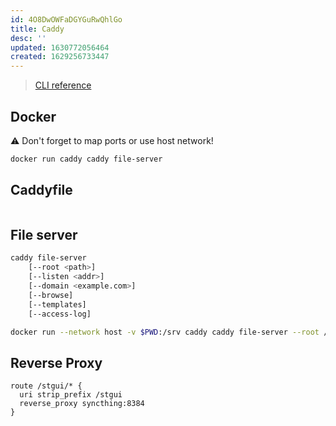 ```yaml
---
id: 4O8DwOWFaDGYGuRwQhlGo
title: Caddy
desc: ''
updated: 1630772056464
created: 1629256733447
---
```


> [CLI reference](https://caddyserver.com/docs/command-line)

## Docker

⚠ Don't forget to map ports or use host network!

```sh
docker run caddy caddy file-server
```

## Caddyfile

```Caddyfile

```

## File server

```sh
caddy file-server
	[--root <path>]
	[--listen <addr>]
	[--domain <example.com>]
	[--browse]
	[--templates]
	[--access-log]

docker run --network host -v $PWD:/srv caddy caddy file-server --root /srv --listen localhost:2333 -browse
```

## Reverse Proxy

```
route /stgui/* {
  uri strip_prefix /stgui
  reverse_proxy syncthing:8384
}
```
